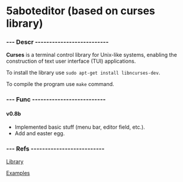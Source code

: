 # 5aboteditor (based on curses library)

### --- Descr --------------------------

**Curses** is a terminal control library for Unix-like systems, enabling the construction of text user interface (TUI) applications.

To install the library use `sudo apt-get install libncurses-dev`.

To compile the program use `make` command.

### --- Func --------------------------

#### v0.8b

* Implemented basic stuff (menu bar, editor field, etc.).
* Add and easter egg.

### --- Refs --------------------------

[Library](http://pubs.opengroup.org/onlinepubs/7908799/xcurses/curses.h.html)

[Examples](http://alexber220.narod.ru/ncurses/)
